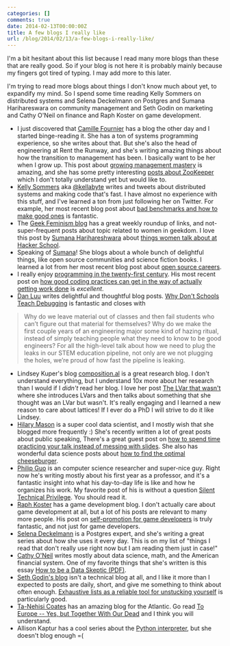 ```yaml
---
categories: []
comments: true
date: 2014-02-13T00:00:00Z
title: A few blogs I really like
url: /blog/2014/02/13/a-few-blogs-i-really-like/
---
```


I'm a bit hesitant about this list because I read many more blogs than
these that are really good. So if your blog is not here it is probably
mainly because my fingers got tired of typing. I may add more to this
later.

I'm trying to read more blogs about things I don't know much about
yet, to expandify my mind. So I spend some time reading Kelly Sommers
on distributed systems and Selena Deckelmann on Postgres and Sumana
Harihareswara on community management and Seth Godin on marketing and
Cathy O'Neil on finance and Raph Koster on game development.

<!--more-->

* I just discovered that
  [Camille Fournier](http://whilefalse.blogspot.ca/) has a blog the
  other day and I started binge-reading it. She has a ton of systems
  programming experience, so she writes about that. But she's also the
  head of engineering at Rent the Runway, and she's writing amazing
  things about how the transition to management has been. I basically
  want to be her when I grow up. This post about
  [growing management mastery](http://whilefalse.blogspot.ca/2013/12/2013-constant-introspection-of.html)
  is amazing, and she has some pretty interesting
  [posts about ZooKeeper](http://whilefalse.blogspot.ca/2012/12/building-global-highly-available.html)
  which I don't totally understand yet but would like to.
* [Kelly Sommers](http://kellabyte.com/) aka
  [@kellabyte](https://twitter.com/kellabyte) writes and tweets about
  distributed systems and making code that's fast. I have almost no
  experience with this stuff, and I've learned a ton from just
  following her on Twitter. For example, her most recent blog post
  about
  [bad benchmarks and how to make good ones](http://kellabyte.com/2014/02/12/create-benchmarks-and-results-that-have-value/)
  is fantastic.
* The [Geek Feminism blog](http://geekfeminism.org/) has a great
  weekly roundup of links, and not-super-frequent posts about topic
  related to women in geekdom. I love this post by
  [Sumana Harihareshwara](http://www.harihareswara.net/) about
  [things women talk about at Hacker School](http://geekfeminism.org/2013/12/12/hacker-school-bechdel-test/).
* Speaking of [Sumana](http://www.harihareswara.net/)! She blogs about
  a whole bunch of delightful things, like open source communities and
  science fiction books. I learned a lot from her most recent blog
  post about
  [open source careers](http://www.harihareswara.net/sumana/2014/02/09/0).
* I really enjoy
  [programming in the twenty-first century](http://prog21.dadgum.com/).
  His most recent post on
  [how good coding practices can get in the way of actually getting work done](http://prog21.dadgum.com/190.html)
  is *excellent*.
* [Dan Luu](http://danluu.com/) writes delightful and thoughtful blog
posts.
[Why Don't Schools Teach Debugging](http://danluu.com/teach-debugging/)
is fantastic and closes with
> Why do we leave material out of classes and then fail students who
can’t figure out that material for themselves? Why do we make the
first couple years of an engineering major some kind of hazing ritual,
instead of simply teaching people what they need to know to be good
engineers? For all the high-level talk about how we need to plug the
leaks in our STEM education pipeline, not only are we not plugging the
holes, we’re proud of how fast the pipeline is leaking.
* Lindsey Kuper's blog [composition.al](http://composition.al/) is a
  great research blog. I don't understand everything, but I understand
  10x more about her research than I would if I *didn't* read her
  blog. I love her post
  [The LVar that wasn't](http://composition.al/blog/2013/12/24/the-lvar-that-wasnt/)
  where she introduces LVars and then talks about something that she
  thought was an LVar but wasn't. It's really engaging and I learned a
  new reason to care about lattices! If I ever do a PhD I will strive
  to do it like Lindsey.
* [Hilary Mason](http://www.hilarymason.com/) is a super cool data
  scientist, and I mostly wish that she blogged more frequently :)
  She's recently written a lot of great posts about public speaking,
  There's a great guest post on
  [how to spend time practicing your talk instead of messing with slides](http://www.hilarymason.com/speaking/speaking-spend-at-least-13-of-the-time-practicing-the-talk/).
  She also has wonderful data science posts about
  [how to find the optimal cheeseburger](http://www.hilarymason.com/presentations-2/in-search-of-the-optimal-cheeseburger/).
* [Philip Guo](http://pgbovine.net/) is an computer science researcher
  and super-nice guy. Right now he's writing mostly about his first
  year as a professor, and it's a fantastic insight into what his
  day-to-day life is like and how he organizes his work. My favorite
  post of his is without a question
  [Silent Technical Privilege](http://www.pgbovine.net/tech-privilege.htm).
  You should read it.
* [Raph Koster](http://www.raphkoster.com) has a game development
  blog. I don't actually care about game development at all, but a lot
  of his posts are relevant to many more people. His post on
  [self-promotion for game developers](http://www.raphkoster.com/2014/01/02/self-promotion-for-game-developers/)
  is truly fantastic, and not just for game developers.
* [Selena Deckelmann](http://www.chesnok.com/daily/) is a Postgres
  expert, and she's writing a great series about how she uses it every
  day. This is on my list of "things I read that don't really use
  right now but I am reading them just in case!"
* [Cathy O'Neil](http://mathbabe.org/) writes mostly about data
  science, math, and the American financial system. One of my favorite
  things that she's written is this essay
  [How to be a Data Skeptic (PDF)](http://cdn.oreillystatic.com/oreilly/radarreport/0636920032328/On_Being_a_Data_Skeptic.pdf).
* [Seth Godin's blog](http://sethgodin.typepad.com/seths_blog/) isn't
  a technical blog at all, and I like it more than I expected to
  posts are daily, short, and give me something to think about often
  enough.
  [Exhaustive lists as a reliable tool for unstucking yourself](http://sethgodin.typepad.com/seths_blog/2014/02/exhaustive-lists-as-a-reliable-tool-for-unstucking-yourself.html)
  is particularly good.
* [Ta-Nehisi Coates](http://www.theatlantic.com/ta-nehisi-coates/) has
  an amazing blog for the Atlantic. Go read
  [To Europe -- Yes, but Together With Our Dead](http://www.theatlantic.com/international/archive/2014/01/to-europe-yes-but-together-with-our-dead/283358/)
  and I think you will understand.
* Allison Kaptur has a cool series about the
  [Python interpreter](http://akaptur.github.io/), but she doesn't
  blog enough =(
